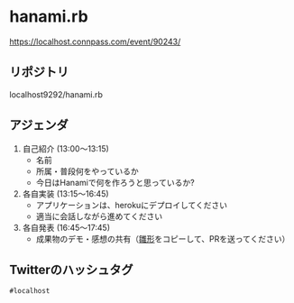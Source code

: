 # hanami.rb

https://localhost.connpass.com/event/90243/

## リポジトリ

localhost9292/hanami.rb

## アジェンダ

1. 自己紹介 (13:00〜13:15)
    - 名前
    - 所属・普段何をやっているか
    - 今日はHanamiで何を作ろうと思っているか?
2. 各自実装 (13:15〜16:45)
    - アプリケーションは、herokuにデプロイしてください
    - 適当に会話しながら進めてください
3. 各自発表 (16:45〜17:45)
    - 成果物のデモ・感想の共有（[雛形](https://github.com/localhost9292/hanami.rb/blob/master/feedback/sample.md)をコピーして、PRを送ってください）

## Twitterのハッシュタグ

`#localhost`
